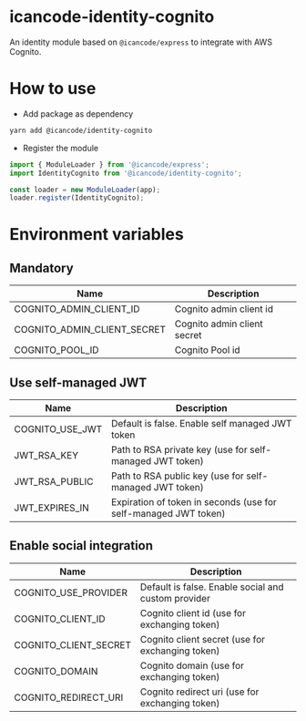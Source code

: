 # icancode-identity-cognito

An identity module based on `@icancode/express` to integrate with AWS Cognito.

# How to use

- Add package as dependency

```bash
yarn add @icancode/identity-cognito
```

- Register the module

```typescript
import { ModuleLoader } from '@icancode/express';
import IdentityCognito from '@icancode/identity-cognito';

const loader = new ModuleLoader(app);
loader.register(IdentityCognito);
```

# Environment variables

## Mandatory

| Name                        | Description                 |
| --------------------------- | --------------------------- |
| COGNITO_ADMIN_CLIENT_ID     | Cognito admin client id     |
| COGNITO_ADMIN_CLIENT_SECRET | Cognito admin client secret |
| COGNITO_POOL_ID             | Cognito Pool id             |

## Use self-managed JWT

| Name            | Description                                                     |
| --------------- | --------------------------------------------------------------- |
| COGNITO_USE_JWT | Default is false. Enable self managed JWT token                 |
| JWT_RSA_KEY     | Path to RSA private key (use for self-managed JWT token)        |
| JWT_RSA_PUBLIC  | Path to RSA public key (use for self-managed JWT token)         |
| JWT_EXPIRES_IN  | Expiration of token in seconds (use for self-managed JWT token) |

## Enable social integration

| Name                  | Description                                         |
| --------------------- | --------------------------------------------------- |
| COGNITO_USE_PROVIDER  | Default is false. Enable social and custom provider |
| COGNITO_CLIENT_ID     | Cognito client id (use for exchanging token)        |
| COGNITO_CLIENT_SECRET | Cognito client secret (use for exchanging token)    |
| COGNITO_DOMAIN        | Cognito domain (use for exchanging token)           |
| COGNITO_REDIRECT_URI  | Cognito redirect uri (use for exchanging token)     |
